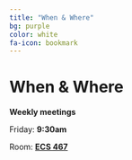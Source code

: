 ```yaml
---
title: "When & Where"
bg: purple
color: white
fa-icon: bookmark
---
```


# When & Where  

**Weekly meetings**

Friday: **9:30am**  

Room: **[ECS 467](http://www.uvic.ca/home/about/campus-info/maps/maps/ecs.php)**
